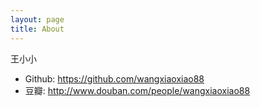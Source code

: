 ```yaml
---
layout: page
title: About
---
```


王小小

* Github: <https://github.com/wangxiaoxiao88>
* 豆瓣: <http://www.douban.com/people/wangxiaoxiao88>
